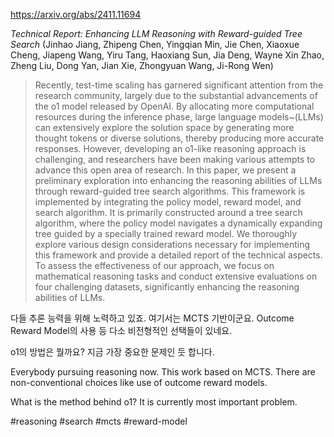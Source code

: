 https://arxiv.org/abs/2411.11694

*Technical Report: Enhancing LLM Reasoning with Reward-guided Tree Search* (Jinhao Jiang, Zhipeng Chen, Yingqian Min, Jie Chen, Xiaoxue Cheng, Jiapeng Wang, Yiru Tang, Haoxiang Sun, Jia Deng, Wayne Xin Zhao, Zheng Liu, Dong Yan, Jian Xie, Zhongyuan Wang, Ji-Rong Wen)

> Recently, test-time scaling has garnered significant attention from the research community, largely due to the substantial advancements of the o1 model released by OpenAI. By allocating more computational resources during the inference phase, large language models~(LLMs) can extensively explore the solution space by generating more thought tokens or diverse solutions, thereby producing more accurate responses. However, developing an o1-like reasoning approach is challenging, and researchers have been making various attempts to advance this open area of research. In this paper, we present a preliminary exploration into enhancing the reasoning abilities of LLMs through reward-guided tree search algorithms. This framework is implemented by integrating the policy model, reward model, and search algorithm. It is primarily constructed around a tree search algorithm, where the policy model navigates a dynamically expanding tree guided by a specially trained reward model. We thoroughly explore various design considerations necessary for implementing this framework and provide a detailed report of the technical aspects. To assess the effectiveness of our approach, we focus on mathematical reasoning tasks and conduct extensive evaluations on four challenging datasets, significantly enhancing the reasoning abilities of LLMs.

다들 추론 능력을 위해 노력하고 있죠. 여기서는 MCTS 기반이군요. Outcome Reward Model의 사용 등 다소 비전형적인 선택들이 있네요.

o1의 방법은 뭘까요? 지금 가장 중요한 문제인 듯 합니다.

<english>
Everybody pursuing reasoning now. This work based on MCTS. There are non-conventional choices like use of outcome reward models.

What is the method behind o1? It is currently most important problem.
</english>

#reasoning #search #mcts #reward-model 